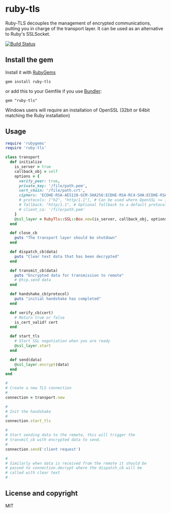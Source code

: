 # ruby-tls

Ruby-TLS decouples the management of encrypted communications, putting you in charge of the transport layer. It can be used as an alternative to Ruby's SSLSocket.

[![Build Status](https://travis-ci.org/cotag/ruby-tls.svg?branch=master)](https://travis-ci.org/cotag/ruby-tls)


## Install the gem

Install it with [RubyGems](https://rubygems.org/)

    gem install ruby-tls

or add this to your Gemfile if you use [Bundler](http://gembundler.com/):

    gem "ruby-tls"


Windows users will require an installation of OpenSSL (32bit or 64bit matching the Ruby installation)


## Usage

```ruby
require 'rubygems'
require 'ruby-tls'

class transport
  def initialize
    is_server = true
    callback_obj = self
    options = {
      verify_peer: true,
      private_key: '/file/path.pem',
      cert_chain: '/file/path.crt',
      ciphers: 'ECDHE-RSA-AES128-GCM-SHA256:ECDHE-RSA-RC4-SHA:ECDHE-RSA-AES128-SHA:AES128-GCM-SHA256:RC4:HIGH:!MD5:!aNULL:!EDH:!CAMELLIA:@STRENGTH' # (default)
      # protocols: ["h2", "http/1.1"], # Can be used where OpenSSL >= 1.0.2 (Application Level Protocol negotiation)
      # fallback: "http/1.1", # Optional fallback to a default protocol when either client or server doesn't support ALPN
      # client_ca: '/file/path.pem'
    }
    @ssl_layer = RubyTls::SSL::Box.new(is_server, callback_obj, options)
  end

  def close_cb
    puts "The transport layer should be shutdown"
  end

  def dispatch_cb(data)
    puts "Clear text data that has been decrypted"
  end

  def transmit_cb(data)
    puts "Encrypted data for transmission to remote"
    # @tcp.send data
  end

  def handshake_cb(protocol)
    puts "initial handshake has completed"
  end

  def verify_cb(cert)
    # Return true or false
    is_cert_valid? cert
  end

  def start_tls
    # Start SSL negotiation when you are ready
    @ssl_layer.start
  end

  def send(data)
    @ssl_layer.encrypt(data)
  end
end

#
# Create a new TLS connection
#
connection = transport.new

#
# Init the handshake
#
connection.start_tls

#
# Start sending data to the remote, this will trigger the
# transmit_cb with encrypted data to send.
#
connection.send('client request')

#
# Similarly when data is received from the remote it should be
# passed to connection.decrypt where the dispatch_cb will be
# called with clear text
#
```


## License and copyright

MIT
